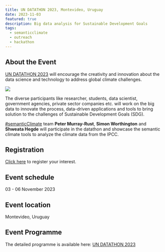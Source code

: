 ```yaml
---
title: UN DATATHON 2023, Montevideo, Uruguay 
date: 2023-11-03
featured: true
description: Big data analysis for Sustainable Development Goals 
tags:
  - semanticclimate
  - outreach
  - hackathon
---
```

## About the Event

[UN DATATHON 2023](https://unstats.un.org/bigdata/events/2023/un-datathon/) will encourage the creativity and innovation about the data science and technology to address global climate challenges.    

<img src = "/p/static/img/un-datathon.jpg">

The diverse participants like researcher, students, data scientist, government agencies, private sector companies etc. will work on the big data to innovate the process, data-driven applications and tools to bring solution to the challenges of Sustainable Development Goals (SDG). 

[#semanticClimate](https://semanticclimate.org/p/en/) team **Peter Murray-Rust**, **Simon Worthington** and **Shweata Hegde** will participate in the datathon and showcase the semantic climate tools to analyze the climate data from the IPCC.

## Registration
[Click here](https://input.un.org/EFM/se/3995D1A45810116D) to register your interest.

## Event schedule
03 - 06 November 2023

## Event location
Montevideo, Uruguay

## Event Programme
The detailed programme is available here: [UN DATATHON 2023](https://unstats.un.org/bigdata/events/2023/un-datathon/)
